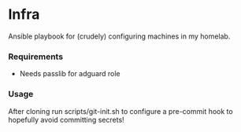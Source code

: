 # Infra

Ansible playbook for (crudely) configuring machines in my homelab.

### Requirements

* Needs passlib for adguard role

### Usage

After cloning run scripts/git-init.sh to configure a pre-commit hook to
hopefully avoid committing secrets!
